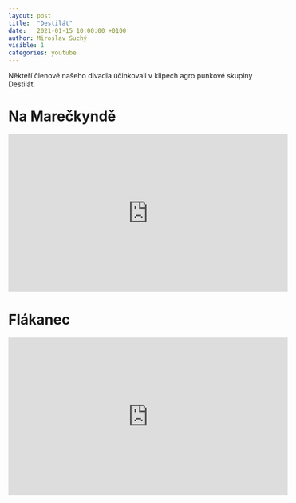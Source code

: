 ```yaml
---
layout: post
title:  "Destilát"
date:   2021-01-15 10:00:00 +0100
author: Miroslav Suchý
visible: 1
categories: youtube
---
```

Někteří členové našeho divadla účinkovali v klipech agro punkové skupiny Destilát.


Na Marečkyndě
=============

<iframe width="560" height="315" src="https://www.youtube.com/embed/jZrhL6GlCqg" frameborder="0" allow="accelerometer; autoplay; clipboard-write; encrypted-media; gyroscope; picture-in-picture" allowfullscreen></iframe>

Flákanec
========

<iframe width="560" height="315" src="https://www.youtube.com/embed/hUcDgcwIZck" frameborder="0" allow="accelerometer; autoplay; clipboard-write; encrypted-media; gyroscope; picture-in-picture" allowfullscreen></iframe>
